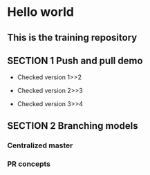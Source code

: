 
# Hello world

This is the training repository
--

## SECTION 1 Push and pull demo

 - Checked version 1>>2

 - Checked version 2>>3
 
 - Checked version 3>>4


## SECTION 2 Branching models

### Centralized master
### PR concepts


